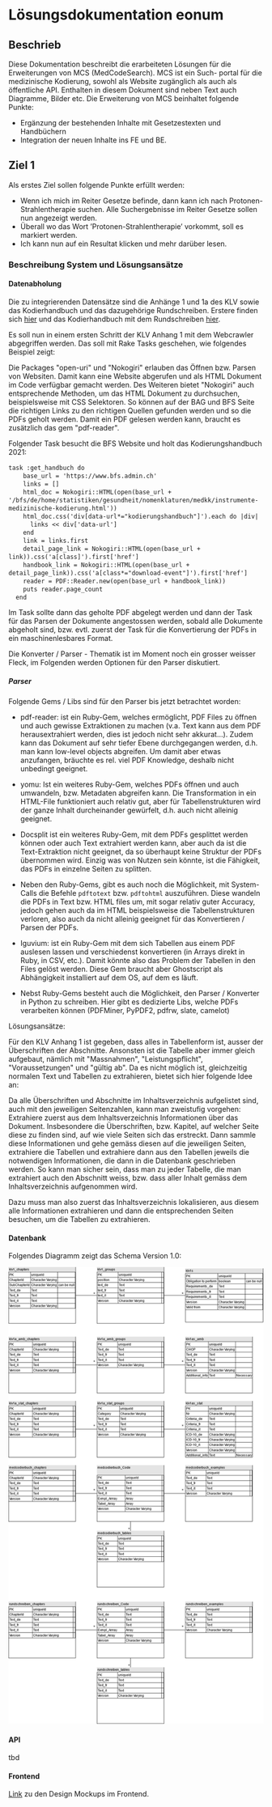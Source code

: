# Lösungsdokumentation eonum

## Beschrieb

Diese Dokumentation beschreibt die erarbeiteten Lösungen für die Erweiterungen von MCS (MedCodeSearch). MCS ist ein Such-
portal für die medizinische Kodierung, sowohl als Website zugänglich als auch als öffentliche API. Enthalten in diesem
Dokument sind neben Text auch Diagramme, Bilder etc.
Die Erweiterung von MCS beinhaltet folgende Punkte:

- Ergänzung der bestehenden Inhalte mit Gesetzestexten und Handbüchern
- Integration der neuen Inhalte ins FE und BE.

## Ziel 1

Als erstes Ziel sollen folgende Punkte erfüllt werden:

- Wenn ich mich im Reiter Gesetze befinde, dann kann ich nach Protonen-Strahlentherapie suchen. Alle Suchergebnisse im
 Reiter Gesetze sollen nun angezeigt werden.
- Überall wo das Wort ’Protonen-Strahlentherapie’ vorkommt, soll es markiert werden.
- Ich kann nun auf ein Resultat klicken und mehr darüber lesen.

### Beschreibung System und Lösungsansätze

#### Datenabholung

Die zu integrierenden Datensätze sind die Anhänge 1 und 1a des KLV sowie das Kodierhandbuch und das dazugehörige
Rundschreiben. Erstere finden sich [hier](https://www.bag.admin.ch/bag/de/home/versicherungen/krankenversicherung/krankenversicherung-leistungen-tarife/Aerztliche-Leistungen-in-der-Krankenversicherung/anhang1klv.html)
 und das Kodierhandbuch mit dem Rundschreiben [hier](https://www.bfs.admin.ch/bfs/de/home/statistiken/gesundheit/nomenklaturen/medkk/instrumente-medizinische-kodierung.html).

Es soll nun in einem ersten Schritt der KLV Anhang 1 mit dem Webcrawler abgegriffen werden. Das soll mit Rake Tasks geschehen, wie
folgendes Beispiel zeigt:

Die Packages "open-uri" und "Nokogiri" erlauben das Öffnen bzw. Parsen von Websiten. Damit kann eine Website abgerufen
und als HTML Dokument im Code verfügbar gemacht werden. Des Weiteren bietet "Nokogiri" auch entsprechende Methoden, um
das HTML Dokument zu durchsuchen, beispielsweise mit CSS Selektoren. So können auf der BAG und BFS Seite die richtigen
Links zu den richtigen Quellen gefunden werden und so die PDFs geholt werden.
Damit ein PDF gelesen werden kann, braucht es zusätzlich das gem "pdf-reader".

Folgender Task besucht die BFS Website und holt das Kodierungshandbuch 2021:

```
task :get_handbuch do
    base_url = 'https://www.bfs.admin.ch'
    links = []
    html_doc = Nokogiri::HTML(open(base_url + '/bfs/de/home/statistiken/gesundheit/nomenklaturen/medkk/instrumente-medizinische-kodierung.html'))
    html_doc.css('div[data-url*="kodierungshandbuch"]').each do |div|
      links << div['data-url']
    end
    link = links.first
    detail_page_link = Nokogiri::HTML(open(base_url + link)).css('a[class]').first['href']
    handbook_link = Nokogiri::HTML(open(base_url + detail_page_link)).css('a[class*="download-event"]').first['href']
    reader = PDF::Reader.new(open(base_url + handbook_link))
    puts reader.page_count
  end
```

Im Task sollte dann das geholte PDF abgelegt werden und dann der Task für das Parsen der Dokumente angestossen werden, sobald
alle Dokumente abgeholt sind, bzw. evtl. zuerst der Task für die Konvertierung der PDFs in ein maschinenlesbares Format.

Die Konverter / Parser - Thematik ist im Moment noch ein grosser weisser Fleck, im Folgenden werden Optionen für den Parser
diskutiert.

##### Parser

Folgende Gems / Libs sind für den Parser bis jetzt betrachtet worden:

- pdf-reader: ist ein Ruby-Gem, welches ermöglicht, PDF Files zu öffnen und auch gewisse Extraktionen zu machen (v.a. Text
  kann aus dem PDF herausextrahiert werden, dies ist jedoch nicht sehr akkurat...). Zudem kann das Dokument auf sehr tiefer
  Ebene durchgegangen werden, d.h. man kann low-level objects abgreifen. Um damit aber etwas anzufangen, bräuchte es rel. viel
  PDF Knowledge, deshalb nicht unbedingt geeignet.
  
- yomu: Ist ein weiteres Ruby-Gem, welches PDFs öffnen und auch umwandeln, bzw. Metadaten abgreifen kann. Die Transformation in
  ein HTML-File funktioniert auch relativ gut, aber für Tabellenstrukturen wird der ganze Inhalt durcheinander gewürfelt, d.h.
  auch nicht alleinig geeignet.
  
- Docsplit ist ein weiteres Ruby-Gem, mit dem PDFs gesplittet werden können oder auch Text extrahiert werden kann, aber auch
  da ist die Text-Extraktion nicht geeignet, da so überhaupt keine Struktur der PDFs übernommen wird. Einzig was von Nutzen sein
  könnte, ist die Fähigkeit, das PDFs in einzelne Seiten zu splitten.
  
- Neben den Ruby-Gems, gibt es auch noch die Möglichkeit, mit System-Calls die Befehle `pdftotext` bzw. `pdftohtml` auszuführen.
  Diese wandeln die PDFs in Text bzw. HTML files um, mit sogar relativ guter Accuracy, jedoch gehen auch da im HTML beispielsweise
  die Tabellenstrukturen verloren, also auch da nicht alleinig geeignet für das Konvertieren / Parsen der PDFs.
  
- Iguvium: ist ein Ruby-Gem mit dem sich Tabellen aus einem PDF auslesen lassen und verschiedenst konvertieren (in Arrays 
  direkt in Ruby, in CSV, etc.). Damit könnte also das Problem der Tabellen in den Files gelöst werden. Diese Gem braucht
  aber Ghostscript als Abhängigkeit installiert auf dem OS, auf dem es läuft.
  
- Nebst Ruby-Gems besteht auch die Möglichkeit, den Parser / Konverter in Python zu schreiben. Hier gibt es dedizierte Libs, 
  welche PDFs verarbeiten können (PDFMiner, PyPDF2, pdfrw, slate, camelot)
  
Lösungsansätze:

Für den KLV Anhang 1 ist gegeben, dass alles in Tabellenform ist, ausser der Überschriften der Abschnitte. Ansonsten ist die
Tabelle aber immer gleich aufgebaut, nämlich mit "Massnahmen", "Leistungspflicht", "Voraussetzungen" und "gültig ab". Da es nicht
möglich ist, gleichzeitig normalen Text und Tabellen zu extrahieren, bietet sich hier folgende Idee an:
  
Da alle Überschriften und Abschnitte im Inhaltsverzeichnis aufgelistet sind, auch mit den jeweiligen Seitenzahlen, kann man
zweistufig vorgehen: Extrahiere zuerst aus dem Inhaltsverzeichnis Informationen über das Dokument. Insbesondere die Überschriften,
bzw. Kapitel, auf welcher Seite diese zu finden sind, auf wie viele Seiten sich das erstreckt. Dann sammle diese Informationen und
gehe gemäss diesen auf die jeweiligen Seiten, extrahiere die Tabellen und extrahiere dann aus den Tabellen jeweils die notwendigen
Informationen, die dann in die Datenbank geschrieben werden. So kann man sicher sein, dass man zu jeder Tabelle, die man extrahiert
auch den Abschnitt weiss, bzw. dass aller Inhalt gemäss dem Inhaltsverzeichnis aufgenommen wird.

Dazu muss man also zuerst das Inhaltsverzeichnis lokalisieren, aus diesem alle Informationen extrahieren und dann die entsprechenden
Seiten besuchen, um die Tabellen zu extrahieren.

#### Datenbank

Folgendes Diagramm zeigt das Schema Version 1.0:

<img src="images/db_scheme.png" alt="db_scheme.png">

#### API

tbd

#### Frontend

[Link](https://github.com/TheCodear/PSE-eonum-docrepo/blob/master/Dokumentation/FE_Mockup.pdf) zu den Design Mockups im Frontend.
